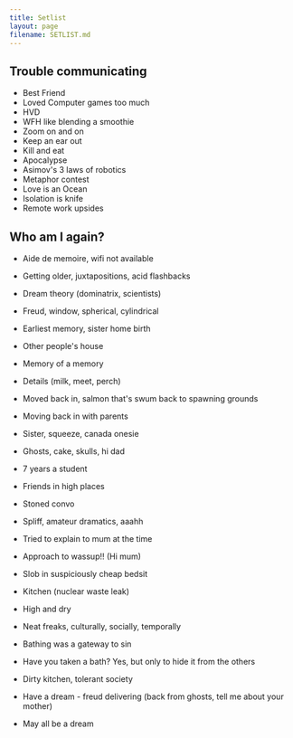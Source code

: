 ```yaml
---
title: Setlist
layout: page
filename: SETLIST.md
--- 
```


Trouble communicating
---------------------

* Best Friend
* Loved Computer games too much
* HVD
* WFH like blending a smoothie
* Zoom on and on
* Keep an ear out
* Kill and eat
* Apocalypse
* Asimov's 3 laws of robotics
* Metaphor contest
* Love is an Ocean
* Isolation is knife
* Remote work upsides


Who am I again?
---------------

* Aide de memoire, wifi not available
* Getting older, juxtapositions, acid flashbacks
* Dream theory (dominatrix, scientists)
* Freud, window, spherical, cylindrical
* Earliest memory, sister home birth
* Other people's house
* Memory of a memory
* Details (milk, meet, perch)
* Moved back in, salmon that's swum back to spawning grounds
* Moving back in with parents
* Sister, squeeze, canada onesie
* Ghosts, cake, skulls, hi dad

* 7 years a student
* Friends in high places
* Stoned convo
* Spliff, amateur dramatics, aaahh
* Tried to explain to mum at the time
* Approach to wassup!! (Hi mum)
* Slob in suspiciously cheap bedsit
* Kitchen (nuclear waste leak)
* High and dry
* Neat freaks, culturally, socially, temporally
* Bathing was a gateway to sin
* Have you taken a bath? Yes, but only to hide it from the others
* Dirty kitchen, tolerant society
* Have a dream - freud delivering (back from ghosts, tell me about your mother)
* May all be a dream

